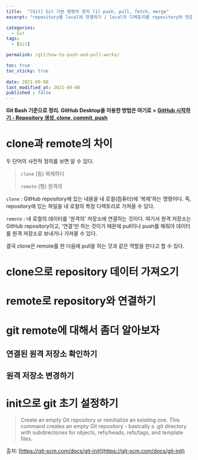 ```yaml
---
title:  "[Git] Git 기본 명령어 정리 (1) push, pull, fetch, merge"
excerpt: "repository를 local에 연결하기 / local의 디렉토리를 repository와 연결하기 / 연결된 원격 저장소 확인 또는 변경하기"

categories:
  - Git
tags:
  - [Git]

permalink: /git/how-to-push-and-pull-works/

toc: true
toc_sticky: true
 
date: 2021-09-08
last_modified_at: 2021-09-08
published : false
---
```


**Git Bash 기준으로 정리. GitHub Desktop을 이용한 방법은 여기로 > [GitHub 시작하기 - Repository 생성, clone, commit, push](https://choiiis.github.io/git/basics-of-clone-commit-push/)**

# clone과 remote의 차이
두 단어의 사전적 정의를 보면 알 수 있다.
>`clone` (동) 복제하다
>
>`remote` (형) 원격의

`clone` : GitHub repository에 있는 내용을 내 로컬(컴퓨터)에 '복제'하는 명령어다. 즉, repository에 있는 파일을 내 로컬의 특정 디렉토리로 가져올 수 있다.

`remote` : 내 로컬의 데이터를 '원격의' 저장소에 연결하는 것이다. 여기서 원격 저장소는 GitHub repository이고, '연결'만 하는 것이기 때문에 pull이나 push를 해줘야 데이터를 원격 저장소로 보내거나 가져올 수 있다.

결국 clone은 remote를 한 다음에 pull을 하는 것과 같은 역할을 한다고 할 수 있다.

# clone으로 repository 데이터 가져오기


# remote로 repository와 연결하기

# git remote에 대해서 좀더 알아보자
## 연결된 원격 저장소 확인하기

## 원격 저장소 변경하기

# init으로 git 초기 설정하기
> Create an empty Git repository or reinitialize an existing one. This command creates an empty Git repository - basically a .git directory with subdirectories for objects, refs/heads, refs/tags, and template files.

출처: [https://git-scm.com/docs/git-init](https://git-scm.com/docs/git-init)

